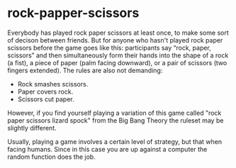 # rock-papper-scissors
Everybody has played rock paper scissors at least once, to make some sort of decison between friends. But for anyone who hasn't played rock paper scissors before the game goes like this: participants say “rock, paper, scissors” and then simultaneously form their hands into the shape of a rock (a fist), a piece of paper (palm facing downward), or a pair of scissors (two fingers extended). 
The rules are also not demanding: 
- Rock smashes scissors.
- Paper covers rock.
- Scissors cut paper. 

However, if you find yourself playing a variation of this game called "rock paper scissors lizard spock" from the Big Bang Theory the ruleset may be slightly different.

Usually, playing a game involves a certain level of strategy, but that when facing humans. Since in this case you are up against a computer the random function does the job. 
